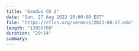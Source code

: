 ```yaml
---
title: "Exodus Ch 2"
date: "Sun, 27 Aug 2023 10:00:00 EST"
file: "https://cflcn.org/sermons/2023-08-27.m4a"
length: "13956760"
duration: "29:14"
summary: 
---
```

